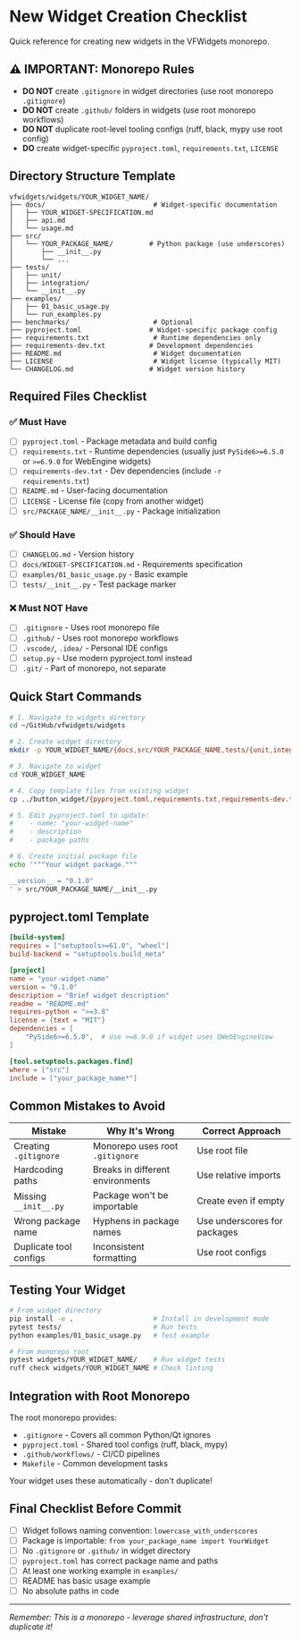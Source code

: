 # New Widget Creation Checklist

Quick reference for creating new widgets in the VFWidgets monorepo.

## ⚠️ IMPORTANT: Monorepo Rules

- **DO NOT** create `.gitignore` in widget directories (use root monorepo `.gitignore`)
- **DO NOT** create `.github/` folders in widgets (use root monorepo workflows)
- **DO NOT** duplicate root-level tooling configs (ruff, black, mypy use root config)
- **DO** create widget-specific `pyproject.toml`, `requirements.txt`, `LICENSE`

## Directory Structure Template

```
vfwidgets/widgets/YOUR_WIDGET_NAME/
├── docs/                           # Widget-specific documentation
│   ├── YOUR_WIDGET-SPECIFICATION.md
│   ├── api.md
│   └── usage.md
├── src/
│   └── YOUR_PACKAGE_NAME/         # Python package (use underscores)
│       ├── __init__.py
│       └── ...
├── tests/
│   ├── unit/
│   ├── integration/
│   └── __init__.py
├── examples/
│   ├── 01_basic_usage.py
│   └── run_examples.py
├── benchmarks/                     # Optional
├── pyproject.toml                 # Widget-specific package config
├── requirements.txt                # Runtime dependencies only
├── requirements-dev.txt           # Development dependencies
├── README.md                       # Widget documentation
├── LICENSE                         # Widget license (typically MIT)
└── CHANGELOG.md                   # Widget version history
```

## Required Files Checklist

### ✅ Must Have
- [ ] `pyproject.toml` - Package metadata and build config
- [ ] `requirements.txt` - Runtime dependencies (usually just `PySide6>=6.5.0` or `>=6.9.0` for WebEngine widgets)
- [ ] `requirements-dev.txt` - Dev dependencies (include `-r requirements.txt`)
- [ ] `README.md` - User-facing documentation
- [ ] `LICENSE` - License file (copy from another widget)
- [ ] `src/PACKAGE_NAME/__init__.py` - Package initialization

### ✅ Should Have
- [ ] `CHANGELOG.md` - Version history
- [ ] `docs/WIDGET-SPECIFICATION.md` - Requirements specification
- [ ] `examples/01_basic_usage.py` - Basic example
- [ ] `tests/__init__.py` - Test package marker

### ❌ Must NOT Have
- [ ] `.gitignore` - Uses root monorepo file
- [ ] `.github/` - Uses root monorepo workflows
- [ ] `.vscode/`, `.idea/` - Personal IDE configs
- [ ] `setup.py` - Use modern pyproject.toml instead
- [ ] `.git/` - Part of monorepo, not separate

## Quick Start Commands

```bash
# 1. Navigate to widgets directory
cd ~/GitHub/vfwidgets/widgets

# 2. Create widget directory
mkdir -p YOUR_WIDGET_NAME/{docs,src/YOUR_PACKAGE_NAME,tests/{unit,integration},examples}

# 3. Navigate to widget
cd YOUR_WIDGET_NAME

# 4. Copy template files from existing widget
cp ../button_widget/{pyproject.toml,requirements.txt,requirements-dev.txt,LICENSE,README.md} .

# 5. Edit pyproject.toml to update:
#    - name: "your-widget-name"
#    - description
#    - package paths

# 6. Create initial package file
echo '"""Your widget package."""

__version__ = "0.1.0"
' > src/YOUR_PACKAGE_NAME/__init__.py
```

## pyproject.toml Template

```toml
[build-system]
requires = ["setuptools>=61.0", "wheel"]
build-backend = "setuptools.build_meta"

[project]
name = "your-widget-name"
version = "0.1.0"
description = "Brief widget description"
readme = "README.md"
requires-python = ">=3.8"
license = {text = "MIT"}
dependencies = [
    "PySide6>=6.5.0",  # Use >=6.9.0 if widget uses QWebEngineView
]

[tool.setuptools.packages.find]
where = ["src"]
include = ["your_package_name*"]
```

## Common Mistakes to Avoid

| Mistake | Why It's Wrong | Correct Approach |
|---------|---------------|------------------|
| Creating `.gitignore` | Monorepo uses root `.gitignore` | Use root file |
| Hardcoding paths | Breaks in different environments | Use relative imports |
| Missing `__init__.py` | Package won't be importable | Create even if empty |
| Wrong package name | Hyphens in package names | Use underscores for packages |
| Duplicate tool configs | Inconsistent formatting | Use root configs |

## Testing Your Widget

```bash
# From widget directory
pip install -e .                    # Install in development mode
pytest tests/                       # Run tests
python examples/01_basic_usage.py   # Test example

# From monorepo root
pytest widgets/YOUR_WIDGET_NAME/    # Run widget tests
ruff check widgets/YOUR_WIDGET_NAME # Check linting
```

## Integration with Root Monorepo

The root monorepo provides:
- `.gitignore` - Covers all common Python/Qt ignores
- `pyproject.toml` - Shared tool configs (ruff, black, mypy)
- `.github/workflows/` - CI/CD pipelines
- `Makefile` - Common development tasks

Your widget uses these automatically - don't duplicate!

## Final Checklist Before Commit

- [ ] Widget follows naming convention: `lowercase_with_underscores`
- [ ] Package is importable: `from your_package_name import YourWidget`
- [ ] No `.gitignore` or `.github/` in widget directory
- [ ] `pyproject.toml` has correct package name and paths
- [ ] At least one working example in `examples/`
- [ ] README has basic usage example
- [ ] No absolute paths in code

---

*Remember: This is a monorepo - leverage shared infrastructure, don't duplicate it!*